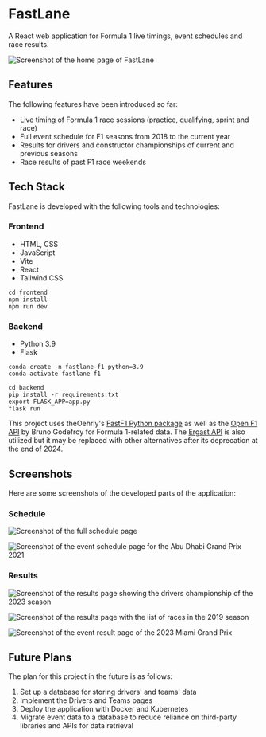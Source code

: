 # FastLane

A React web application for Formula 1 live timings, event schedules and race results.

![Screenshot of the home page of FastLane](https://github.com/HoweiAY/fastlane_f1/assets/120775414/4a245043-7c59-48db-ade1-ebd59ec6f737)

## Features

The following features have been introduced so far:

- Live timing of Formula 1 race sessions (practice, qualifying, sprint and race)
- Full event schedule for F1 seasons from 2018 to the current year
- Results for drivers and constructor championships of current and previous seasons
- Race results of past F1 race weekends

## Tech Stack

FastLane is developed with the following tools and technologies:

### Frontend

- HTML, CSS
- JavaScript
- Vite
- React
- Tailwind CSS

```
cd frontend
npm install
npm run dev
```

### Backend

- Python 3.9
- Flask

```
conda create -n fastlane-f1 python=3.9
conda activate fastlane-f1

cd backend
pip install -r requirements.txt
export FLASK_APP=app.py
flask run
```

This project uses theOehrly's [FastF1 Python package](https://github.com/theOehrly/Fast-F1) as well as the [Open F1 API](https://openf1.org/) by Bruno Godefroy for Formula 1-related data. The [Ergast API](https://ergast.com/mrd/) is also utilized but it may be replaced with other alternatives after its deprecation at the end of 2024.

## Screenshots

Here are some screenshots of the developed parts of the application:

### Schedule

![Screenshot of the full schedule page](https://github.com/HoweiAY/fastlane_f1/assets/120775414/23a98e30-3224-4716-913d-b94cddcff39b)

![Screenshot of the event schedule page for the Abu Dhabi Grand Prix 2021](https://github.com/HoweiAY/fastlane_f1/assets/120775414/0a7b5fbb-e9f0-4d4a-aaf5-f6dfaac7fdfc)

### Results

![Screenshot of the results page showing the drivers championship of the 2023 season](https://github.com/HoweiAY/fastlane_f1/assets/120775414/3d592821-ea5d-4629-bee6-c7532ad0e5dc)

![Screenshot of the results page with the list of races in the 2019 season](https://github.com/HoweiAY/fastlane_f1/assets/120775414/9e54a2de-3461-4164-9796-306ca2e75ea6)

![Screenshot of the event result page of the 2023 Miami Grand Prix](https://github.com/HoweiAY/fastlane_f1/assets/120775414/8b603e81-8110-4279-a7ba-2f23af138b86)

## Future Plans

The plan for this project in the future is as follows:

1. Set up a database for storing drivers' and teams' data
2. Implement the Drivers and Teams pages
3. Deploy the application with Docker and Kubernetes
4. Migrate event data to a database to reduce reliance on third-party libraries and APIs for data retrieval
